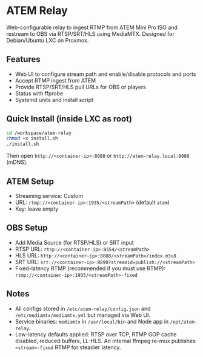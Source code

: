 # ATEM Relay

Web-configurable relay to ingest RTMP from ATEM Mini Pro ISO and restream to OBS via RTSP/SRT/HLS using MediaMTX. Designed for Debian/Ubuntu LXC on Proxmox.

## Features
- Web UI to configure stream path and enable/disable protocols and ports
- Accept RTMP ingest from ATEM
- Provide RTSP/SRT/HLS pull URLs for OBS or players
- Status with ffprobe
- Systemd units and install script

## Quick Install (inside LXC as root)
```bash
cd /workspace/atem-relay
chmod +x install.sh
./install.sh
```

Then open `http://<container-ip>:8080` or `http://atem-relay.local:8080` (mDNS).

## ATEM Setup
- Streaming service: Custom
- URL: `rtmp://<container-ip>:1935/<streamPath>` (default `atem`)
- Key: leave empty

## OBS Setup
- Add Media Source (for RTSP/HLS) or SRT input
- RTSP URL: `rtsp://<container-ip>:8554/<streamPath>`
- HLS URL: `http://<container-ip>:8888/<streamPath>/index.m3u8`
- SRT URL: `srt://<container-ip>:8890?streamid=publish://<streamPath>`
 - Fixed-latency RTMP (recommended if you must use RTMP): `rtmp://<container-ip>:1935/<streamPath>-fixed`

## Notes
- All configs stored in `/etc/atem-relay/config.json` and `/etc/mediamtx/mediamtx.yml` but managed via Web UI.
- Service binaries: `mediamtx` in `/usr/local/bin` and Node app in `/opt/atem-relay`.
 - Low-latency defaults applied: RTSP over TCP, RTMP GOP cache disabled, reduced buffers, LL-HLS. An internal ffmpeg re-mux publishes `<stream>-fixed` RTMP for steadier latency.